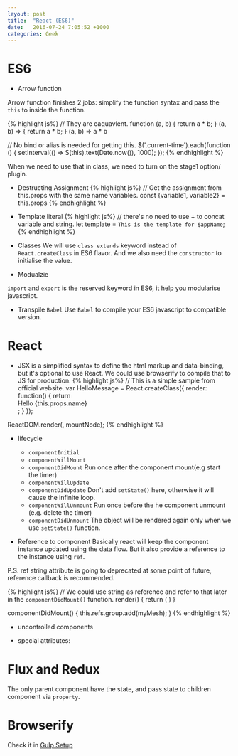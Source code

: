 ```yaml
---
layout: post
title:  "React (ES6)"
date:   2016-07-24 7:05:52 +1000
categories: Geek
---
```


ES6
===
- Arrow function

Arrow function finishes 2 jobs: simplify the function syntax and pass the `this` to inside the function.

{% highlight js%}
// They are eaquavlent.
function (a, b) { return a * b; }
(a, b) => { return a * b; }
(a, b) => a * b

// No bind or alias is needed for getting this.
$('.current-time').each(function () {
  setInterval(() => $(this).text(Date.now()), 1000);
});
{% endhighlight %}

When we need to use that in class, we need to turn on the stage1 option/ plugin.

- Destructing Assignment
{% highlight js%}
// Get the assignment from this.props with the same name variables.
const {variable1, variable2} = this.props
{% endhighlight %}

- Template literal
{% highlight js%}
// there's no need to use + to concat variable and string.
let template = `This is the template for $appName`;
{% endhighlight %}

- Classes
We will use `class extends` keyword instead of `React.createClass` in ES6 flavor. And we also need the `constructor` to initialise the value.

- Modualzie

`import` and `export` is the reserved keyword in ES6, it help you modularise javascript. 

- Transpile `Babel`
  Use `Babel` to compile your ES6 javascript to compatible version. 

React
=====
- JSX is a simplified syntax to define the html markup and data-binding, but it's optional to use React. We could use browserify to compile that to JS for production.
{% highlight js%}
// This is a simple sample from official website.
var HelloMessage = React.createClass({
  render: function() {
    return <div>Hello {this.props.name}</div>;
  }
});

ReactDOM.render(<HelloMessage name="John" />, mountNode);
{% endhighlight %}


- lifecycle
  - `componentInitial`
  - `componentWillMount`
  - `componentDidMount` Run once after the component mount(e.g start the timer)
  - `componentWillUpdate`
  - `componentDidUpdate` Don't add `setState()` here, otherwise it will cause the infinite loop.
  - `componentWillUnmount` Run once before the he component unmount (e.g. delete the timer)
  - `componentDidUnmount`
  The object will be rendered again only when we use `setState()` function.

- Reference to component
Basically react will keep the component instance updated using the data flow. But it also provide a reference to the instance using `ref`.

P.S. ref string attribute is going to deprecated at some point of future, reference callback is recommended.

{% highlight js%}
  // We could use string as reference and refer to that later in the `componentDidMount()` function. 
  render() {
  return (<React3>
  <group ref='group' />
  </React3>)
  }
  
  componentDidMount() {
    this.refs.group.add(myMesh);
  }
{% endhighlight %}

- uncontrolled components

- special attributes: 


Flux and Redux
==============
The only parent component have the state, and pass state to children component via `property`.
  

Browserify
==========
Check it in [Gulp Setup](http://ericatsydney.github.io/programming/2016/07/23/gulp-setup.html) 
